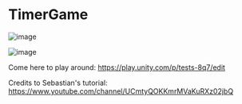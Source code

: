 # TimerGame

![image](https://user-images.githubusercontent.com/54160011/162652959-9d84a7ae-02e2-41bb-928d-9939918b1c75.png)

![image](https://user-images.githubusercontent.com/54160011/162653468-78c25ed0-d084-4fc7-ac85-ebc49c33aec3.png)

Come here to play around:
https://play.unity.com/p/tests-8q7/edit


Credits to Sebastian's tutorial: 
https://www.youtube.com/channel/UCmtyQOKKmrMVaKuRXz02jbQ
